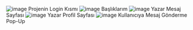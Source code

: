 ![image](https://user-images.githubusercontent.com/61081981/182360212-a72bf78d-efe5-4949-bc6f-a6ddcae88102.png)
Projenin Login Kısmı
![image](https://user-images.githubusercontent.com/61081981/182360871-e8870e6a-0994-4790-a560-6d8baf375782.png)
Başlıklarım
![image](https://user-images.githubusercontent.com/61081981/182360972-fe6632fc-1ec8-4fc8-a55b-1a81075fd76e.png)
Yazar Mesaj Sayfası
![image](https://user-images.githubusercontent.com/61081981/182361143-b0e13e5e-5154-4f69-8bc3-fd7e8b24648d.png)
Yazar Profil Sayfası
![image](https://user-images.githubusercontent.com/61081981/182361426-e1e64167-2022-4c70-be7d-1ef07cba89f3.png)
Kullanıcıya Mesaj Gönderme Pop-Up
